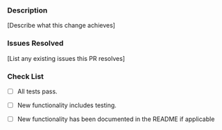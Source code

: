 ### Description

[Describe what this change achieves]

### Issues Resolved

[List any existing issues this PR resolves]

### Check List

- [ ] All tests pass.
- [ ] New functionality includes testing.
- [ ] New functionality has been documented in the README if applicable

